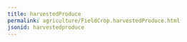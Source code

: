 ```yaml
---
title: harvestedProduce
permalink: agriculture/FieldCrop.harvestedProduce.html
jsonid: harvestedproduce
---
```

